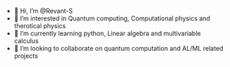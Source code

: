 - 👋 Hi, I’m @Revant-S
- 👀 I’m interested in Quantum computing, Computational physics and therotical physics
- 🌱 I’m currently learning python, Linear algebra and multivariable calculus
- 💞️ I’m looking to collaborate on quantum computation and AL/ML related projects


<!---
Revant-S/Revant-S is a ✨ special ✨ repository because its `README.md` (this file) appears on your GitHub profile.
You can click the Preview link to take a look at your changes.
--->
